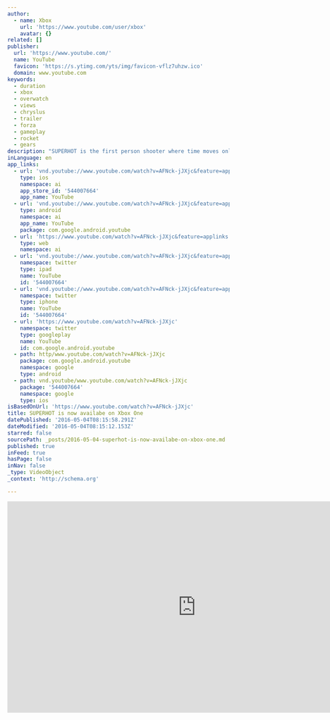 ```yaml
---
author:
  - name: Xbox
    url: 'https://www.youtube.com/user/xbox'
    avatar: {}
related: []
publisher:
  url: 'https://www.youtube.com/'
  name: YouTube
  favicon: 'https://s.ytimg.com/yts/img/favicon-vflz7uhzw.ico'
  domain: www.youtube.com
keywords:
  - duration
  - xbox
  - overwatch
  - views
  - chryslus
  - trailer
  - forza
  - gameplay
  - rocket
  - gears
description: "SUPERHOT is the first person shooter where time moves only when you move. No regenerating health bars. No conveniently placed ammo drops. It's just you, outnumbered and outgunned, grabbing the weapons of fallen enemies to shoot, slice, and maneuver through a hurricane of slow-motion bullets."
inLanguage: en
app_links:
  - url: 'vnd.youtube://www.youtube.com/watch?v=AFNck-jJXjc&feature=applinks'
    type: ios
    namespace: ai
    app_store_id: '544007664'
    app_name: YouTube
  - url: 'vnd.youtube://www.youtube.com/watch?v=AFNck-jJXjc&feature=applinks'
    type: android
    namespace: ai
    app_name: YouTube
    package: com.google.android.youtube
  - url: 'https://www.youtube.com/watch?v=AFNck-jJXjc&feature=applinks'
    type: web
    namespace: ai
  - url: 'vnd.youtube://www.youtube.com/watch?v=AFNck-jJXjc&feature=applinks'
    namespace: twitter
    type: ipad
    name: YouTube
    id: '544007664'
  - url: 'vnd.youtube://www.youtube.com/watch?v=AFNck-jJXjc&feature=applinks'
    namespace: twitter
    type: iphone
    name: YouTube
    id: '544007664'
  - url: 'https://www.youtube.com/watch?v=AFNck-jJXjc'
    namespace: twitter
    type: googleplay
    name: YouTube
    id: com.google.android.youtube
  - path: http/www.youtube.com/watch?v=AFNck-jJXjc
    package: com.google.android.youtube
    namespace: google
    type: android
  - path: vnd.youtube/www.youtube.com/watch?v=AFNck-jJXjc
    package: '544007664'
    namespace: google
    type: ios
isBasedOnUrl: 'https://www.youtube.com/watch?v=AFNck-jJXjc'
title: SUPERHOT is now availabe on Xbox One
datePublished: '2016-05-04T08:15:58.291Z'
dateModified: '2016-05-04T08:15:12.153Z'
starred: false
sourcePath: _posts/2016-05-04-superhot-is-now-availabe-on-xbox-one.md
published: true
inFeed: true
hasPage: false
inNav: false
_type: VideoObject
_context: 'http://schema.org'

---
```

<iframe src="https://cdn.embedly.com/widgets/media.html?src=https%3A%2F%2Fwww.youtube.com%2Fembed%2FAFNck-jJXjc%3Ffeature%3Doembed&amp;url=https%3A%2F%2Fwww.youtube.com%2Fwatch%3Fv%3DAFNck-jJXjc&amp;image=https%3A%2F%2Fi.ytimg.com%2Fvi%2FAFNck-jJXjc%2Fhqdefault.jpg&amp;key=b7d04c9b404c499eba89ee7072e1c4f7&amp;type=text%2Fhtml&amp;schema=youtube" width="854" height="480" scrolling="no" frameborder="0" allowfullscreen="" style=""></iframe>